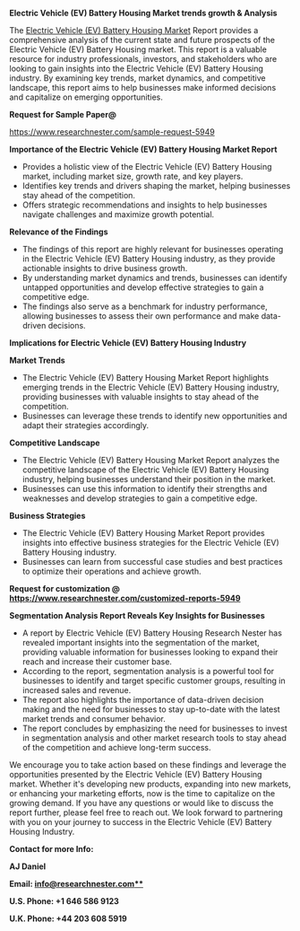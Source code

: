 ﻿**Electric Vehicle (EV) Battery Housing Market trends growth & Analysis**

The [Electric Vehicle (EV) Battery Housing Market](https://www.researchnester.com/reports/electric-vehicle-battery-housing-market/5949) Report provides a comprehensive analysis of the current state and future prospects of the Electric Vehicle (EV) Battery Housing market. This report is a valuable resource for industry professionals, investors, and stakeholders who are looking to gain insights into the Electric Vehicle (EV) Battery Housing industry. By examining key trends, market dynamics, and competitive landscape, this report aims to help businesses make informed decisions and capitalize on emerging opportunities.

**Request for Sample Paper@**

<https://www.researchnester.com/sample-request-5949>

**Importance of the Electric Vehicle (EV) Battery Housing Market Report**

- Provides a holistic view of the Electric Vehicle (EV) Battery Housing market, including market size, growth rate, and key players.
- Identifies key trends and drivers shaping the market, helping businesses stay ahead of the competition.
- Offers strategic recommendations and insights to help businesses navigate challenges and maximize growth potential.

**Relevance of the Findings**	

- The findings of this report are highly relevant for businesses operating in the Electric Vehicle (EV) Battery Housing industry, as they provide actionable insights to drive business growth.
- By understanding market dynamics and trends, businesses can identify untapped opportunities and develop effective strategies to gain a competitive edge.
- The findings also serve as a benchmark for industry performance, allowing businesses to assess their own performance and make data-driven decisions.

**Implications for Electric Vehicle (EV) Battery Housing  Industry**

**Market Trends**

- The Electric Vehicle (EV) Battery Housing Market Report highlights emerging trends in the Electric Vehicle (EV) Battery Housing industry, providing businesses with valuable insights to stay ahead of the competition.
- Businesses can leverage these trends to identify new opportunities and adapt their strategies accordingly.

**Competitive Landscape**

- The Electric Vehicle (EV) Battery Housing Market Report analyzes the competitive landscape of the Electric Vehicle (EV) Battery Housing industry, helping businesses understand their position in the market.
- Businesses can use this information to identify their strengths and weaknesses and develop strategies to gain a competitive edge.

**Business Strategies**

- The Electric Vehicle (EV) Battery Housing Market Report provides insights into effective business strategies for the Electric Vehicle (EV) Battery Housing industry.
- Businesses can learn from successful case studies and best practices to optimize their operations and achieve growth.

**Request for customization @ <https://www.researchnester.com/customized-reports-5949>**

**Segmentation Analysis Report Reveals Key Insights for Businesses**

- A report by Electric Vehicle (EV) Battery Housing Research Nester has revealed important insights into the segmentation of the market, providing valuable information for businesses looking to expand their reach and increase their customer base.
- According to the report, segmentation analysis is a powerful tool for businesses to identify and target specific customer groups, resulting in increased sales and revenue.
- The report also highlights the importance of data-driven decision making and the need for businesses to stay up-to-date with the latest market trends and consumer behavior.
- The report concludes by emphasizing the need for businesses to invest in segmentation analysis and other market research tools to stay ahead of the competition and achieve long-term success.

We encourage you to take action based on these findings and leverage the opportunities presented by the Electric Vehicle (EV) Battery Housing market. Whether it's developing new products, expanding into new markets, or enhancing your marketing efforts, now is the time to capitalize on the growing demand. If you have any questions or would like to discuss the report further, please feel free to reach out. We look forward to partnering with you on your journey to success in the Electric Vehicle (EV) Battery Housing Industry.

**Contact for more Info:**

**AJ Daniel**

**Email: [info@researchnester.com**](mailto:info@researchnester.com "mailto:info@researchnester.com")**

**U.S. Phone: +1 646 586 9123**

**U.K. Phone: +44 203 608 5919**

